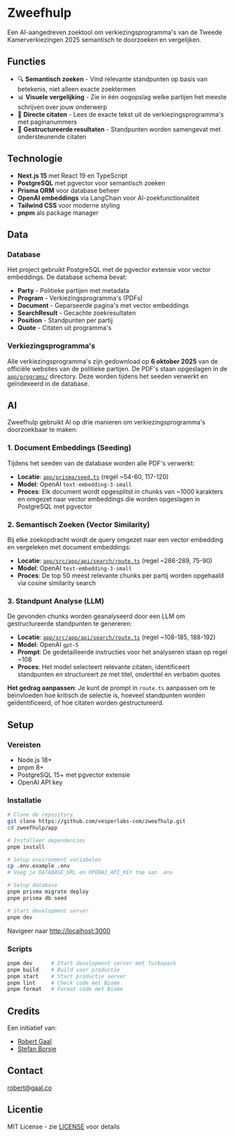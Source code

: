 # Zweefhulp

Een AI-aangedreven zoektool om verkiezingsprogramma's van de Tweede Kamerverkiezingen 2025 semantisch te doorzoeken en vergelijken.

## Functies

- 🔍 **Semantisch zoeken** - Vind relevante standpunten op basis van betekenis, niet alleen exacte zoektermen
- 📊 **Visuele vergelijking** - Zie in één oogopslag welke partijen het meeste schrijven over jouw onderwerp
- 💬 **Directe citaten** - Lees de exacte tekst uit de verkiezingsprogramma's met paginanummers
- 🎯 **Gestructureerde resultaten** - Standpunten worden samengevat met ondersteunende citaten

## Technologie

- **Next.js 15** met React 19 en TypeScript
- **PostgreSQL** met pgvector voor semantisch zoeken
- **Prisma ORM** voor database beheer
- **OpenAI embeddings** via LangChain voor AI-zoekfunctionaliteit
- **Tailwind CSS** voor moderne styling
- **pnpm** als package manager

## Data

### Database

Het project gebruikt PostgreSQL met de pgvector extensie voor vector embeddings. De database schema bevat:

- **Party** - Politieke partijen met metadata
- **Program** - Verkiezingsprogramma's (PDFs)
- **Document** - Geparseerde pagina's met vector embeddings
- **SearchResult** - Gecachte zoekresultaten
- **Position** - Standpunten per partij
- **Quote** - Citaten uit programma's

### Verkiezingsprogramma's

Alle verkiezingsprogramma's zijn gedownload op **6 oktober 2025** van de officiële websites van de politieke partijen. De PDF's staan opgeslagen in de [`app/programs/`](app/programs/) directory. Deze worden tijdens het seeden verwerkt en geïndexeerd in de database.

## AI

Zweefhulp gebruikt AI op drie manieren om verkiezingsprogramma's doorzoekbaar te maken:

### 1. Document Embeddings (Seeding)

Tijdens het seeden van de database worden alle PDF's verwerkt:

- **Locatie**: [`app/prisma/seed.ts`](app/prisma/seed.ts) (regel ~54-60, 117-120)
- **Model**: OpenAI `text-embedding-3-small`
- **Proces**: Elk document wordt opgesplitst in chunks van ~1000 karakters en omgezet naar vector embeddings die worden opgeslagen in PostgreSQL met pgvector

### 2. Semantisch Zoeken (Vector Similarity)

Bij elke zoekopdracht wordt de query omgezet naar een vector embedding en vergeleken met document embeddings:

- **Locatie**: [`app/src/app/api/search/route.ts`](app/src/app/api/search/route.ts) (regel ~286-289, 75-90)
- **Model**: OpenAI `text-embedding-3-small`
- **Proces**: De top 50 meest relevante chunks per partij worden opgehaald via cosine similarity search

### 3. Standpunt Analyse (LLM)

De gevonden chunks worden geanalyseerd door een LLM om gestructureerde standpunten te genereren:

- **Locatie**: [`app/src/app/api/search/route.ts`](app/src/app/api/search/route.ts) (regel ~108-185, 188-192)
- **Model**: OpenAI `gpt-5`
- **Prompt**: De gedetailleerde instructies voor het analyseren staan op regel ~108
- **Proces**: Het model selecteert relevante citaten, identificeert standpunten en structureert ze met titel, ondertitel en verbatim quotes

**Het gedrag aanpassen**: Je kunt de prompt in `route.ts` aanpassen om te beïnvloeden hoe kritisch de selectie is, hoeveel standpunten worden geïdentificeerd, of hoe citaten worden gestructureerd.

## Setup

### Vereisten

- Node.js 18+
- pnpm 8+
- PostgreSQL 15+ met pgvector extensie
- OpenAI API key

### Installatie

```bash
# Clone de repository
git clone https://github.com/vesperlabs-com/zweefhulp.git
cd zweefhulp/app

# Installeer dependencies
pnpm install

# Setup environment variabelen
cp .env.example .env
# Voeg je DATABASE_URL en OPENAI_API_KEY toe aan .env

# Setup database
pnpm prisma migrate deploy
pnpm prisma db seed

# Start development server
pnpm dev
```

Navigeer naar [http://localhost:3000](http://localhost:3000)

### Scripts

```bash
pnpm dev      # Start development server met Turbopack
pnpm build    # Build voor productie
pnpm start    # Start productie server
pnpm lint     # Check code met Biome
pnpm format   # Format code met Biome
```

## Credits

Een initiatief van:
- [Robert Gaal](https://gaal.co)
- [Stefan Borsje](https://stefanborsje.com/)

## Contact

[robert@gaal.co](mailto:robert@gaal.co)

## Licentie

MIT License - zie [LICENSE](LICENSE) voor details

